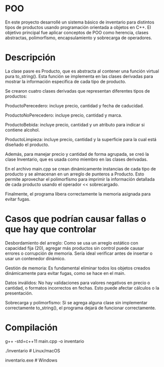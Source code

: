# POO
En este proyecto desarrollé un sistema básico de inventario para distintos tipos de productos usando programación orientada a objetos en C++. El objetivo principal fue aplicar conceptos de POO como herencia, clases abstractas, polimorfismo, encapsulamiento y sobrecarga de operadores.

# Descripción
La clase pasre es Producto, que es abstracta al contener una función virtual pura to_string(). Esta función se implementa en las clases derivadas para mostrar la información específica de cada tipo de producto.

Se crearon cuatro clases derivadas que representan diferentes tipos de productos:

ProductoPerecedero: incluye precio, cantidad y fecha de caducidad.

ProductoNoPerecedero: incluye precio, cantidad y marca.

ProductoBebida: incluye precio, cantidad y un atributo para indicar si contiene alcohol.

ProductoLimpieza: incluye precio, cantidad y la superficie para la cual está diseñado el producto.

Además, para manejar precio y cantidad de forma agrupada, se creó la clase Inventario, que es usada como miembro en las clases derivadas.

En el archivo main.cpp se crean dinámicamente instancias de cada tipo de producto y se almacenan en un arreglo de punteros a Producto. Esto permite aprovechar el polimorfismo para imprimir la información detallada de cada producto usando el operador << sobrecargado.

Finalmente, el programa libera correctamente la memoria asignada para evitar fugas.

# Casos que podrían causar fallas o que hay que controlar
Desbordamiento del arreglo: Como se usa un arreglo estático con capacidad fija (20), agregar más productos sin control puede causar errores o corrupción de memoria. Sería ideal verificar antes de insertar o usar un contenedor dinámico.

Gestión de memoria: Es fundamental eliminar todos los objetos creados dinámicamente para evitar fugas, como se hace en el main.

Datos inválidos: No hay validaciones para valores negativos en precio o cantidad, o formatos incorrectos en fechas. Esto puede afectar cálculos o la presentación.

Sobrecarga y polimorfismo: Si se agrega alguna clase sin implementar correctamente to_string(), el programa dejará de funcionar correctamente.

# Compilación
g++ -std=c++11 main.cpp -o inventario

./inventario    # Linux/macOS

inventario.exe  # Windows
